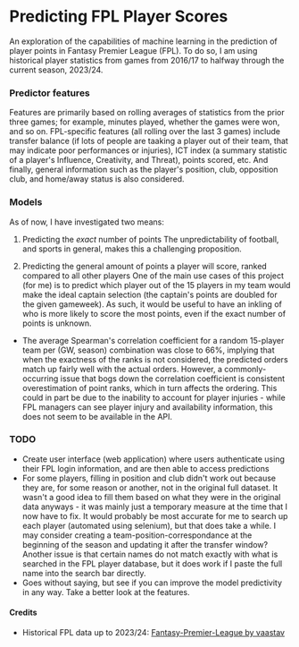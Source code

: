 # Predicting FPL Player Scores

An exploration of the capabilities of machine learning in the prediction of player points in Fantasy Premier League (FPL). To do so, I am using historical player statistics from games from 2016/17 to halfway through the current season, 2023/24. 

### Predictor features
Features are primarily based on rolling averages of statistics from the prior three games; for example, minutes played, whether the games were won, and so on. FPL-specific features (all rolling over the last 3 games) include transfer balance (if lots of people are taaking a player out of their team, that may indicate poor performances or injuries), ICT index (a summary statistic of a player's Influence, Creativity, and Threat), points scored, etc. And finally, general information such as the player's position, club, opposition club, and home/away status is also considered.

### Models
As of now, I have investigated two means: 

1. Predicting the *exact* number of points
The unpredictability of football, and sports in general, makes this a challenging proposition.

2. Predicting the general amount of points a player will score, ranked compared to all other players
One of the main use cases of this project (for me) is to predict which player out of the 15 players in my team would make the ideal captain selection (the captain's points are doubled for the given gameweek). As such, it would be useful to have an inkling of who is more likely to score the most points, even if the exact number of points is unknown.
  - The average Spearman's correlation coefficient for a random 15-player team per (GW, season) combination was close to 66%, implying that when the exactness of the ranks is not considered, the predicted orders match up fairly well with the actual orders. However, a commonly-occurring issue that bogs down the correlation coefficient is consistent overestimation of point ranks, which in turn affects the ordering. This could in part be due to the inability to account for player injuries - while FPL managers can see player injury and availability information, this does not seem to be available in the API.

### TODO
- Create user interface (web application) where users authenticate using their FPL login information, and are then able to access predictions
- For some players, filling in position and club didn't work out because they are, for some reason or another, not in the original full dataset. It wasn't a good idea to fill them based on what they were in the original data anyways - it was mainly just a temporary measure at the time that I now have to fix. It would probably be most accurate for me to search up each player (automated using selenium), but that does take a while. I may consider creating a team-position-correspondance at the beginning of the season and updating it after the transfer window? Another issue is that certain names do not match exactly with what is searched in the FPL player database, but it does work if I paste the full name into the search bar directly.
- Goes without saying, but see if you can improve the model predictivity in any way. Take a better look at the features.

#### Credits
- Historical FPL data up to 2023/24: [Fantasy-Premier-League by vaastav](https://github.com/vaastav/Fantasy-Premier-League)
